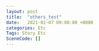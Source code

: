```yaml
---
layout: post
title:  "others_test"
date:   2021-02-07 09:00:00 +0000
categories: Etc
Tags: Story Etc
SceneCode: []
---
```

